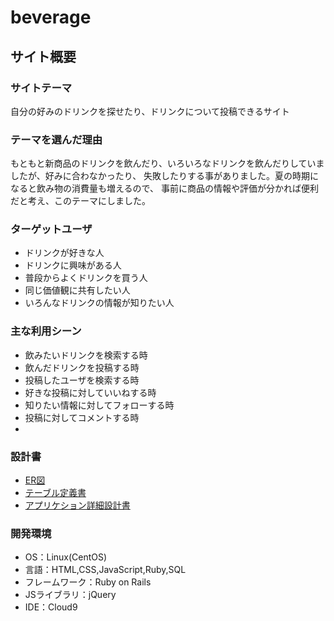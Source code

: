 # beverage

## サイト概要

### サイトテーマ
自分の好みのドリンクを探せたり、ドリンクについて投稿できるサイト

### テーマを選んだ理由
もともと新商品のドリンクを飲んだり、いろいろなドリンクを飲んだりしていましたが、好みに合わなかったり、
失敗したりする事がありました。夏の時期になると飲み物の消費量も増えるので、
事前に商品の情報や評価が分かれば便利だと考え、このテーマにしました。

### ターゲットユーザ
- ドリンクが好きな人
- ドリンクに興味がある人
- 普段からよくドリンクを買う人
- 同じ価値観に共有したい人
- いろんなドリンクの情報が知りたい人

### 主な利用シーン
- 飲みたいドリンクを検索する時
- 飲んだドリンクを投稿する時
- 投稿したユーザを検索する時
- 好きな投稿に対していいねする時
- 知りたい情報に対してフォローする時
- 投稿に対してコメントする時
-
### 設計書
- [ER図](https://app.diagrams.net/#G1BzHtuhtI_McN5E_2TZEe7C52707uYJCH)
- [テーブル定義書](https://docs.google.com/spreadsheets/d/161TfBp86_2jmI7C1wbCMK6DSnDAqyLqVmy33U0KHPOs/edit#gid=511978234)
- [アプリケション詳細設計書](https://docs.google.com/spreadsheets/d/168jUnFDpHIdYA0Bo6y8ChFuAPJfD4wW3AeUIBZmsVVk/edit#gid=0)

### 開発環境
- OS：Linux(CentOS)
- 言語：HTML,CSS,JavaScript,Ruby,SQL
- フレームワーク：Ruby on Rails
- JSライブラリ：jQuery
- IDE：Cloud9
